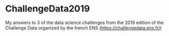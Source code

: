 # ChallengeData2019
My answers to 3 of the data science challenges from the 2019 edition of the Challenge Data organized by the french ENS (https://challengedata.ens.fr/)
